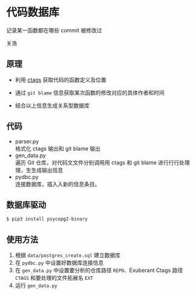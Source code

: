 # 代码数据库
记录某一函数都在哪些 commit 被修改过

关浩

## 原理

- 利用 [ctags](http://ctags.sourceforge.net) 获取代码的函数定义及位置

- 通过 `git blame` 信息获取某次函数的修改对应的具体作者和时间

- 结合以上信息生成关系型数据库

## 代码
- parser.py  
	格式化 ctags 输出和 git blame 输出
- gen_data.py  
	遍历 Git 仓库，对代码⽂文件分别调⽤用 ctags 和 git blame 进⾏行行处理理，⽣生成输出信息
- pydbc.py  
 	连接数据库，插⼊入新的信息条⽬。

## 数据库驱动

```sh
$ pip3 install psycopg2-binary
```

## 使用方法
1. 根据 `data/postgres_create.sql` 建立数据库
2. 在 `pydbc.py` 中设置好数据库连接信息
3. 在 `gen_data.py` 中设置要分析的仓库路径 `REPO`、Exuberant Ctags 路径 `CTAGS` 和要处理的文件拓展名 `EXT`
4. 运行 `gen_data.py`
